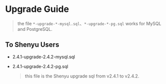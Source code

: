 # Upgrade Guide

> the file `*-upgrade-*-mysql.sql`、`*-upgrade-*-pg.sql` works for MySQL and PostgreSQL.

## To Shenyu Users

- 2.4.1-upgrade-2.4.2-mysql.sql

- 2.4.1-upgrade-2.4.2-pg.sql

  > this file is the Shenyu upgrade sql from v2.4.1 to v2.4.2.

